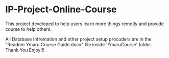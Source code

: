 # IP-Project-Online-Course
This project developed to help users learn more things remotly and provide course to help others.

All Database Infromation and other project setup procuders are in the "Readme Ymaru Course Guide.docx" file inside 'YmaruCourse' folder.
Thank You Enjoy!!!
